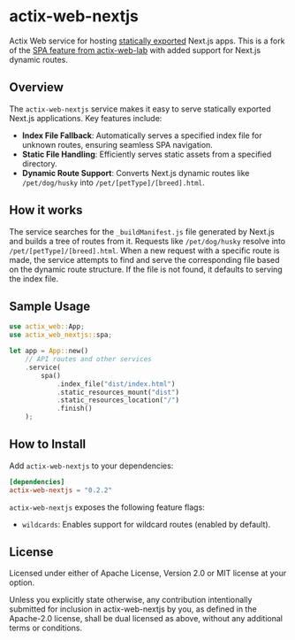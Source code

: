 # actix-web-nextjs

Actix Web service for hosting [statically exported](https://nextjs.org/docs/app/building-your-application/deploying/static-exports) Next.js apps. This is a fork of the [SPA feature from actix-web-lab](https://docs.rs/actix-web-lab/0.21.0/actix_web_lab/web/fn.spa.html) with added support for Next.js dynamic routes.

## Overview

The `actix-web-nextjs` service makes it easy to serve statically exported Next.js applications. Key features include:

- **Index File Fallback**: Automatically serves a specified index file for unknown routes, ensuring seamless SPA navigation.
- **Static File Handling**: Efficiently serves static assets from a specified directory.
- **Dynamic Route Support**: Converts Next.js dynamic routes like `/pet/dog/husky` into `/pet/[petType]/[breed].html`.

## How it works

The service searches for the `_buildManifest.js` file generated by Next.js and builds a tree of routes from it. Requests like `/pet/dog/husky` resolve into `/pet/[petType]/[breed].html`. When a new request with a specific route is made, the service attempts to find and serve the corresponding file based on the dynamic route structure. If the file is not found, it defaults to serving the index file.

## Sample Usage

```rust
use actix_web::App;
use actix_web_nextjs::spa;

let app = App::new()
    // API routes and other services
    .service(
        spa()
            .index_file("dist/index.html")
            .static_resources_mount("dist")
            .static_resources_location("/")
            .finish()
    );
```

## How to Install

Add `actix-web-nextjs` to your dependencies:

```toml
[dependencies]
actix-web-nextjs = "0.2.2"
```

`actix-web-nextjs` exposes the following feature flags:

- `wildcards`: Enables support for wildcard routes (enabled by default).

## License

Licensed under either of Apache License, Version 2.0 or MIT license at your option.

Unless you explicitly state otherwise, any contribution intentionally submitted for inclusion in actix-web-nextjs by you, as defined in the Apache-2.0 license, shall be dual licensed as above, without any additional terms or conditions.
